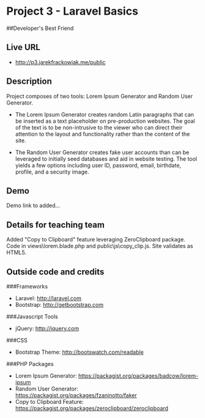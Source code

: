 # Project 3 - Laravel Basics

##Developer's Best Friend

## Live URL
* http://p3.jarekfrackowiak.me/public

## Description
Project composes of two tools: Lorem Ipsum Generator and Random User Generator.

* The Lorem Ipsum Generator creates random Latin paragraphs that can be inserted as a text placeholder
on pre-production websites.  The goal of the text is to be non-intrusive to the viewer who can direct
their attention to the layout and functionality rather than the content of the site.

* The Random User Generator creates fake user accounts than can be leveraged to initially seed databases and
aid in website testing.  The tool yields a few options including user ID, password, email, birthdate,
profile, and a security image.

## Demo
Demo link to added...

## Details for teaching team
Added "Copy to Clipboard" feature leveraging ZeroClipboard package.
Code in views\lorem.blade.php and public\js\copy_clip.js.
Site validates as HTML5.

## Outside code and credits
###Frameworks
* Laravel: http://laravel.com
* Bootstrap: http://getbootstrap.com

###Javascript Tools
* jQuery: http://jquery.com

###CSS
* Bootstrap Theme: http://bootswatch.com/readable

###PHP Packages
* Lorem Ipsum Generator: https://packagist.org/packages/badcow/lorem-ipsum
* Random User Generator: https://packagist.org/packages/fzaninotto/faker
* Copy to Clipboard Feature: https://packagist.org/packages/zeroclipboard/zeroclipboard